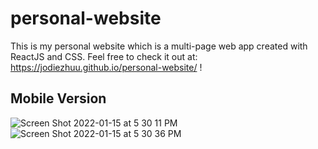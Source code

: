 # personal-website
This is my personal website which is a multi-page web app created with ReactJS and CSS. Feel free to check it out at: https://jodiezhuu.github.io/personal-website/ ! 

## Mobile Version
![Screen Shot 2022-01-15 at 5 30 11 PM](https://user-images.githubusercontent.com/82774370/149639648-65da55ad-26e4-4428-9dbb-90ab34ca70f5.png)
![Screen Shot 2022-01-15 at 5 30 36 PM](https://user-images.githubusercontent.com/82774370/149639652-57f22e32-3440-48b8-9734-753888b69b71.png)
